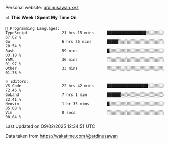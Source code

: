 Personal website: [ardinusawan.xyz](https://ardinusawan.xyz)

<!--START_SECTION:waka-->
📊 **This Week I Spent My Time On** 

```text
💬 Programming Languages: 
TypeScript               21 hrs 15 mins      █████████████████░░░░░░░░   67.82 % 
Go                       6 hrs 26 mins       █████░░░░░░░░░░░░░░░░░░░░   20.54 % 
Bash                     59 mins             █░░░░░░░░░░░░░░░░░░░░░░░░   03.18 % 
YAML                     36 mins             ░░░░░░░░░░░░░░░░░░░░░░░░░   01.97 % 
Other                    33 mins             ░░░░░░░░░░░░░░░░░░░░░░░░░   01.78 % 

🔥 Editors: 
VS Code                  22 hrs 42 mins      ██████████████████░░░░░░░   72.46 % 
GoLand                   7 hrs 1 min         ██████░░░░░░░░░░░░░░░░░░░   22.41 % 
Neovim                   1 hr 35 mins        █░░░░░░░░░░░░░░░░░░░░░░░░   05.08 % 
Vim                      0 secs              ░░░░░░░░░░░░░░░░░░░░░░░░░   00.04 % 
```


 Last Updated on 09/02/2025 12:34:51 UTC
<!--END_SECTION:waka-->
Data taken from https://wakatime.com/@ardinusawan
